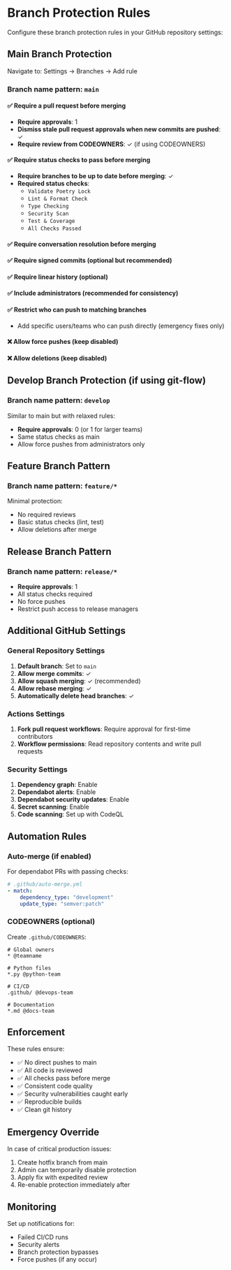# Branch Protection Rules

Configure these branch protection rules in your GitHub repository settings:

## Main Branch Protection

Navigate to: Settings → Branches → Add rule

### Branch name pattern: `main`

#### ✅ Require a pull request before merging

- **Require approvals**: 1
- **Dismiss stale pull request approvals when new commits are pushed**: ✓
- **Require review from CODEOWNERS**: ✓ (if using CODEOWNERS)

#### ✅ Require status checks to pass before merging

- **Require branches to be up to date before merging**: ✓
- **Required status checks**:
  - `Validate Poetry Lock`
  - `Lint & Format Check`
  - `Type Checking`
  - `Security Scan`
  - `Test & Coverage`
  - `All Checks Passed`

#### ✅ Require conversation resolution before merging

#### ✅ Require signed commits (optional but recommended)

#### ✅ Require linear history (optional)

#### ✅ Include administrators (recommended for consistency)

#### ✅ Restrict who can push to matching branches

- Add specific users/teams who can push directly (emergency fixes only)

#### ❌ Allow force pushes (keep disabled)

#### ❌ Allow deletions (keep disabled)

## Develop Branch Protection (if using git-flow)

### Branch name pattern: `develop`

Similar to main but with relaxed rules:

- **Require approvals**: 0 (or 1 for larger teams)
- Same status checks as main
- Allow force pushes from administrators only

## Feature Branch Pattern

### Branch name pattern: `feature/*`

Minimal protection:

- No required reviews
- Basic status checks (lint, test)
- Allow deletions after merge

## Release Branch Pattern

### Branch name pattern: `release/*`

- **Require approvals**: 1
- All status checks required
- No force pushes
- Restrict push access to release managers

## Additional GitHub Settings

### General Repository Settings

1. **Default branch**: Set to `main`
1. **Allow merge commits**: ✓
1. **Allow squash merging**: ✓ (recommended)
1. **Allow rebase merging**: ✓
1. **Automatically delete head branches**: ✓

### Actions Settings

1. **Fork pull request workflows**: Require approval for first-time contributors
1. **Workflow permissions**: Read repository contents and write pull requests

### Security Settings

1. **Dependency graph**: Enable
1. **Dependabot alerts**: Enable
1. **Dependabot security updates**: Enable
1. **Secret scanning**: Enable
1. **Code scanning**: Set up with CodeQL

## Automation Rules

### Auto-merge (if enabled)

For dependabot PRs with passing checks:

```yaml
# .github/auto-merge.yml
- match:
    dependency_type: "development"
    update_type: "semver:patch"
```

### CODEOWNERS (optional)

Create `.github/CODEOWNERS`:

```
# Global owners
* @teamname

# Python files
*.py @python-team

# CI/CD
.github/ @devops-team

# Documentation
*.md @docs-team
```

## Enforcement

These rules ensure:

- ✅ No direct pushes to main
- ✅ All code is reviewed
- ✅ All checks pass before merge
- ✅ Consistent code quality
- ✅ Security vulnerabilities caught early
- ✅ Reproducible builds
- ✅ Clean git history

## Emergency Override

In case of critical production issues:

1. Create hotfix branch from main
1. Admin can temporarily disable protection
1. Apply fix with expedited review
1. Re-enable protection immediately after

## Monitoring

Set up notifications for:

- Failed CI/CD runs
- Security alerts
- Branch protection bypasses
- Force pushes (if any occur)
